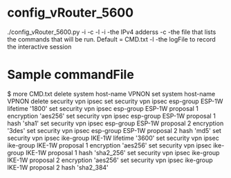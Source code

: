 # config_vRouter_5600

./config_vRouter_5600.py -i <targetIp> -c <commandFile> -l <logFile>
   -i      -the IPv4 adderss
   -c      -the file that lists the commands that will be run. Default = CMD.txt
   -l      -the logFile to record the interactive session

# Sample commandFile

$ more CMD.txt
delete system host-name VPNON
set system host-name VPNON
delete security vpn ipsec
set security vpn ipsec esp-group ESP-1W lifetime '1800'
set security vpn ipsec esp-group ESP-1W proposal 1 encryption 'aes256'
set security vpn ipsec esp-group ESP-1W proposal 1 hash 'sha1'
set security vpn ipsec esp-group ESP-1W proposal 2 encryption '3des'
set security vpn ipsec esp-group ESP-1W proposal 2 hash 'md5'
set security vpn ipsec ike-group IKE-1W lifetime '3600'
set security vpn ipsec ike-group IKE-1W proposal 1 encryption 'aes256'
set security vpn ipsec ike-group IKE-1W proposal 1 hash 'sha2_256'
set security vpn ipsec ike-group IKE-1W proposal 2 encryption 'aes256'
set security vpn ipsec ike-group IKE-1W proposal 2 hash 'sha2_384'

